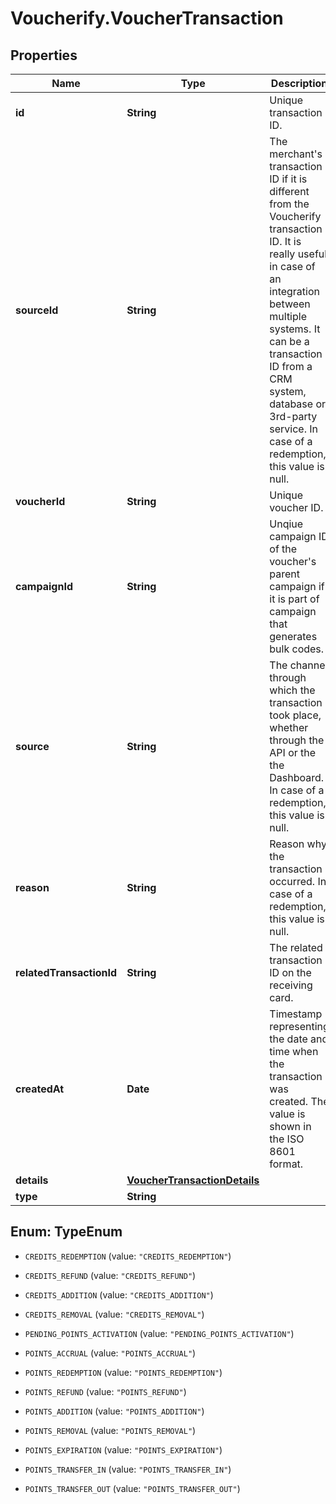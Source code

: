 # Voucherify.VoucherTransaction

## Properties

Name | Type | Description | Notes
------------ | ------------- | ------------- | -------------
**id** | **String** | Unique transaction ID. | [optional] 
**sourceId** | **String** | The merchant&#39;s transaction ID if it is different from the Voucherify transaction ID. It is really useful in case of an integration between multiple systems. It can be a transaction ID from a CRM system, database or 3rd-party service. In case of a redemption, this value is null. | [optional] 
**voucherId** | **String** | Unique voucher ID. | [optional] 
**campaignId** | **String** | Unqiue campaign ID of the voucher&#39;s parent campaign if it is part of campaign that generates bulk codes. | [optional] 
**source** | **String** | The channel through which the transaction took place, whether through the API or the the Dashboard. In case of a redemption, this value is null. | [optional] 
**reason** | **String** | Reason why the transaction occurred. In case of a redemption, this value is null. | [optional] 
**relatedTransactionId** | **String** | The related transaction ID on the receiving card. | [optional] 
**createdAt** | **Date** | Timestamp representing the date and time when the transaction was created. The value is shown in the ISO 8601 format. | [optional] 
**details** | [**VoucherTransactionDetails**](VoucherTransactionDetails.md) |  | [optional] 
**type** | **String** |  | [optional] 



## Enum: TypeEnum


* `CREDITS_REDEMPTION` (value: `"CREDITS_REDEMPTION"`)

* `CREDITS_REFUND` (value: `"CREDITS_REFUND"`)

* `CREDITS_ADDITION` (value: `"CREDITS_ADDITION"`)

* `CREDITS_REMOVAL` (value: `"CREDITS_REMOVAL"`)

* `PENDING_POINTS_ACTIVATION` (value: `"PENDING_POINTS_ACTIVATION"`)

* `POINTS_ACCRUAL` (value: `"POINTS_ACCRUAL"`)

* `POINTS_REDEMPTION` (value: `"POINTS_REDEMPTION"`)

* `POINTS_REFUND` (value: `"POINTS_REFUND"`)

* `POINTS_ADDITION` (value: `"POINTS_ADDITION"`)

* `POINTS_REMOVAL` (value: `"POINTS_REMOVAL"`)

* `POINTS_EXPIRATION` (value: `"POINTS_EXPIRATION"`)

* `POINTS_TRANSFER_IN` (value: `"POINTS_TRANSFER_IN"`)

* `POINTS_TRANSFER_OUT` (value: `"POINTS_TRANSFER_OUT"`)




